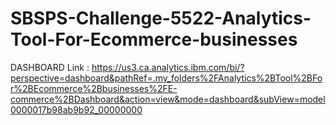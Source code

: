 # SBSPS-Challenge-5522-Analytics-Tool-For-Ecommerce-businesses

DASHBOARD Link : https://us3.ca.analytics.ibm.com/bi/?perspective=dashboard&pathRef=.my_folders%2FAnalytics%2BTool%2BFor%2BEcommerce%2Bbusinesses%2FE-commerce%2BDashboard&action=view&mode=dashboard&subView=model0000017b98ab9b92_00000000


